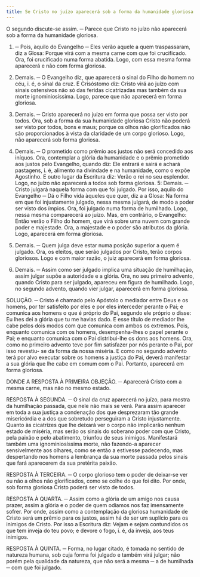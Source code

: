 ```yaml
---
title: Se Cristo no juízo aparecerá sob a forma da humanidade gloriosa
---
```


O segundo discute-se assim. ─ Parece que Cristo no juízo não aparecerá sob a forma da humanidade gloriosa.  

1. ─ Pois, àquilo do Evangelho ─ Eles verão aquele a quem traspassaram, diz a Glosa: Porque virá com a mesma carne com que foi crucificado. Ora, foi crucificado numa forma abatida. Logo, com essa mesma forma aparecerá e não com forma gloriosa. 

2. Demais. ─ O Evangelho diz, que aparecerá o sinal do Filho do homem no céu, i. é, o sinal da cruz. E Crisóstomo diz: Cristo virá ao juízo com sinais ostensivos não só das feridas cicatrizadas mas também da sua morte ignominiosíssima. Logo, parece que não aparecerá em forma gloriosa.  

3. Demais. ─ Cristo aparecerá no juízo em forma que possa ser visto por todos. Ora, sob a forma da sua humanidade gloriosa Cristo não poderá ser visto por todos, bons e maus; porque os olhos não glorificados não são proporcionados à vista da claridade de um corpo glorioso. Logo, não aparecerá sob forma gloriosa.  

4. Demais. ─ O prometido como prêmio aos justos não será concedido aos iníquos. Ora, contemplar a glória da humanidade e o prêmio prometido aos justos pelo Evangelho, quando diz: Ele entrará e sairá e achará pastagens, i. é, alimento na divindade e na humanidade, como o expõe Agostinho. E outro lugar da Escritura diz: Verão o rei no seu esplendor. Logo, no juízo não aparecerá a todos sob forma gloriosa.  5: Demais. ─ Cristo julgará naquela forma com que foi julgado. Por isso, aquilo do Evangelho ─ Dá o Filho vida àqueles que quer, diz a a Glosa: Na forma em que foi injustamente julgado, nessa mesma julgará, de modo a poder ser visto dos ímpios. Ora, foi julgado numa forma de humilhado. Logo, nessa mesma comparecerá ao juízo.  Mas, em contrário, o Evangelho: Então verão o Filho do homem, que virá sobre uma nuvem com grande poder e majestade. Ora, a majestade e o poder são atributos da glória. Logo, aparecerá em forma gloriosa.  

2. Demais. ─ Quem julga deve estar numa posição superior a quem é julgado. Ora, os eleitos, que serão julgados por Cristo, terão corpos gloriosos. Logo e com maior razão, o juiz aparecerá em forma gloriosa.  

3. Demais. ─ Assim como ser julgado implica uma situação de humilhação, assim julgar supõe a autoridade e a glória. Ora, no seu primeiro advento, quando Cristo para ser julgado, apareceu em figura de humilhado. Logo, no segundo advento, quando vier julgar, aparecerá em forma gloriosa.  

SOLUÇÃO. ─ Cristo é chamado pelo Apóstolo o mediador entre Deus e os homens, por ter satisfeito por eles e por eles interceder perante o Pai; e comunica aos homens o que é próprio do Pai, segundo ele próprio o disse: Eu lhes dei a glória que tu me havias dado. E esse título de mediador lhe cabe pelos dois modos com que comunica com ambos os extremos. Pois, enquanto comunica com os homens, desempenha-lhes o papel perante o Pai; e enquanto comunica com o Pai distribui-lhe os dons aos homens. Ora, como no primeiro advento teve por fim satisfazer por nós perante o Pai, por isso revestiu- se da forma da nossa miséria. E como no segundo advento terá por alvo executar sobre os homens a justiça do Pai, deverá manifestar a sua glória que lhe cabe em comum com o Pai. Portanto, aparecerá em forma gloriosa.  

DONDE A RESPOSTA À PRIMEIRA OBJEÇÃO. ─ Aparecerá Cristo com a mesma carne, mas não no mesmo estado.  

RESPOSTA À SEGUNDA. ─ O sinal da cruz aparecerá no juízo, para mostra da humilhação passada, que nele não mais se verá. Para assim aparecer em toda a sua justiça a condenação dos que desprezaram tão grande misericórdia e a dos que sobretudo perseguiram a Cristo injustamente. Quanto às cicatrizes que lhe deixará ver o corpo não implicarão nenhum estado de miséria, mas serão os sinais do soberano poder com que Cristo, pela paixão e pelo abatimento, triunfou de seus inimigos. Manifestará também uma ignominiosíssima morte, não fazendo-a aparecer sensivelmente aos olhares, como se então a estivesse padecendo, mas despertando nos homens a lembrança da sua morte passada pelos sinais que fará aparecerem da sua pretérita paixão.  

RESPOSTA À TERCEIRA. ─ O corpo glorioso tem o poder de deixar-se ver ou não a olhos não glorificados, como se colhe do que foi dito. Por onde, sob forma gloriosa Cristo poderá ser visto de todos.  

RESPOSTA À QUARTA. ─ Assim como a glória de um amigo nos causa prazer, assim a glória e o poder de quem odiamos nos faz imensamente sofrer. Por onde, assim como a contemplação da gloriosa humanidade de Cristo será um prêmio para os justos, assim há de ser um suplício para os inimigos de Cristo. Por isso a Escritura diz: Vejam e sejam contundidos os que tem inveja do teu povo; e devore o fogo, i. é, da inveja, aos teus inimigos.  

RESPOSTA À QUINTA. ─ Forma, no lugar citado, é tomada no sentido de natureza humana, sob cuja forma foi julgado e também virá julgar; não porém pela qualidade da natureza, que não será a mesma ─ a de humilhada ─ com que foi julgado.